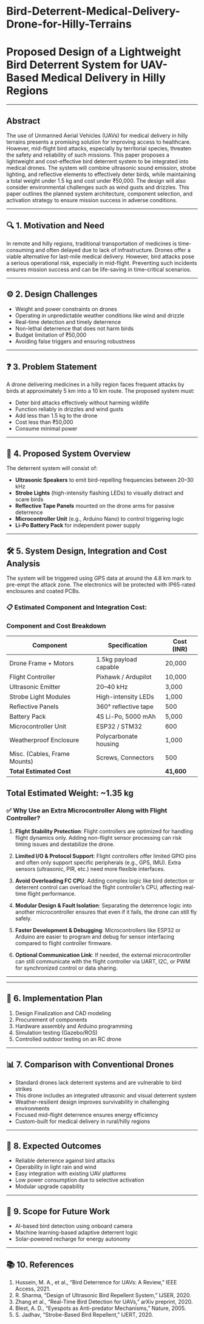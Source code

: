 # Bird-Deterrent-Medical-Delivery-Drone-for-Hilly-Terrains

#  Proposed Design of a Lightweight Bird Deterrent System for UAV-Based Medical Delivery in Hilly Regions

---

##  Abstract
The use of Unmanned Aerial Vehicles (UAVs) for medical delivery in hilly terrains presents a promising solution for improving access to healthcare. However, mid-flight bird attacks, especially by territorial species, threaten the safety and reliability of such missions. This paper proposes a lightweight and cost-effective bird deterrent system to be integrated into medical drones. The system will combine ultrasonic sound emission, strobe lighting, and reflective elements to effectively deter birds, while maintaining a total weight under 1.5 kg and cost under ₹50,000. The design will also consider environmental challenges such as wind gusts and drizzles. This paper outlines the planned system architecture, component selection, and activation strategy to ensure mission success in adverse conditions.

---

## 🔍 1. Motivation and Need
In remote and hilly regions, traditional transportation of medicines is time-consuming and often delayed due to lack of infrastructure. Drones offer a viable alternative for last-mile medical delivery. However, bird attacks pose a serious operational risk, especially in mid-flight. Preventing such incidents ensures mission success and can be life-saving in time-critical scenarios.

---

## ⚙️ 2. Design Challenges
- Weight and power constraints on drones  
- Operating in unpredictable weather conditions like wind and drizzle  
- Real-time detection and timely deterrence  
- Non-lethal deterrence that does not harm birds  
- Budget limitation of ₹50,000  
- Avoiding false triggers and ensuring robustness

---

## ❓ 3. Problem Statement
A drone delivering medicines in a hilly region faces frequent attacks by birds at approximately 5 km into a 10 km route. The proposed system must:
- Deter bird attacks effectively without harming wildlife
- Function reliably in drizzles and wind gusts
- Add less than 1.5 kg to the drone
- Cost less than ₹50,000
- Consume minimal power

---

## 🧰 4. Proposed System Overview
The deterrent system will consist of:
- **Ultrasonic Speakers** to emit bird-repelling frequencies between 20–30 kHz
- **Strobe Lights** (high-intensity flashing LEDs) to visually distract and scare birds
- **Reflective Tape Panels** mounted on the drone arms for passive deterrence
- **Microcontroller Unit** (e.g., Arduino Nano) to control triggering logic
- **Li-Po Battery Pack** for independent power supply

---

## 🛠️ 5. System Design, Integration and Cost Analysis
The system will be triggered using GPS data at around the 4.8 km mark to pre-empt the attack zone. The electronics will be protected with IP65-rated enclosures and coated PCBs.

### 📋 Estimated Component and Integration Cost:

### Component and Cost Breakdown

| **Component**                  | **Specification**               | **Cost (INR)** |
|-------------------------------|----------------------------------|----------------|
| Drone Frame + Motors          | 1.5kg payload capable            | 20,000         |
| Flight Controller             | Pixhawk / Ardupilot              | 10,000         |
| Ultrasonic Emitter            | 20–40 kHz                        | 3,000          |
| Strobe Light Modules          | High-intensity LEDs              | 1,000          |
| Reflective Panels             | 360° reflective tape             | 500            |
| Battery Pack                  | 4S Li-Po, 5000 mAh               | 5,000          |
| Microcontroller Unit          | ESP32 / STM32                    | 600            |
| Weatherproof Enclosure        | Polycarbonate housing            | 1,000          |
| Misc. (Cables, Frame Mounts)  | Screws, Connectors               | 500            |
| **Total Estimated Cost**      |                                  | **41,600**     |
**Total Estimated Weight**: ~1.35 kg
---

### ✅ **Why Use an Extra Microcontroller Along with Flight Controller?**

1. **Flight Stability Protection**:
   Flight controllers are optimized for handling flight dynamics only. Adding non-flight sensor processing can risk timing issues and destabilize the drone.

2. **Limited I/O & Protocol Support**:
   Flight controllers offer limited GPIO pins and often only support specific peripherals (e.g., GPS, IMU). Extra sensors (ultrasonic, PIR, etc.) need more flexible interfaces.

3. **Avoid Overloading FC CPU**:
   Adding complex logic like bird detection or deterrent control can overload the flight controller’s CPU, affecting real-time flight performance.

4. **Modular Design & Fault Isolation**:
   Separating the deterrence logic into another microcontroller ensures that even if it fails, the drone can still fly safely.

5. **Faster Development & Debugging**:
   Microcontrollers like ESP32 or Arduino are easier to program and debug for sensor interfacing compared to flight controller firmware.

6. **Optional Communication Link**:
   If needed, the external microcontroller can still communicate with the flight controller via UART, I2C, or PWM for synchronized control or data sharing.

---

---

## 🚀 6. Implementation Plan
1. Design Finalization and CAD modeling
2. Procurement of components
3. Hardware assembly and Arduino programming
4. Simulation testing (Gazebo/ROS)
5. Controlled outdoor testing on an RC drone

---

## 📊 7. Comparison with Conventional Drones
- Standard drones lack deterrent systems and are vulnerable to bird strikes
- This drone includes an integrated ultrasonic and visual deterrent system
- Weather-resilient design improves survivability in challenging environments
- Focused mid-flight deterrence ensures energy efficiency
- Custom-built for medical delivery in rural/hilly regions

---

## 🎯 8. Expected Outcomes
- Reliable deterrence against bird attacks
- Operability in light rain and wind
- Easy integration with existing UAV platforms
- Low power consumption due to selective activation
- Modular upgrade capability

---

## 🔮 9. Scope for Future Work
- AI-based bird detection using onboard camera
- Machine learning-based adaptive deterrent logic
- Solar-powered recharge for energy autonomy

---

## 📚 10. References
1. Hussein, M. A., et al., “Bird Deterrence for UAVs: A Review,” IEEE Access, 2021.  
2. R. Sharma, “Design of Ultrasonic Bird Repellent System,” IJSER, 2020.  
3. Zhang et al., “Real-Time Bird Detection for UAVs,” arXiv preprint, 2020.  
4. Blest, A. D., “Eyespots as Anti-predator Mechanisms,” Nature, 2005.  
5. S. Jadhav, “Strobe-Based Bird Repellent,” IJERT, 2020.

